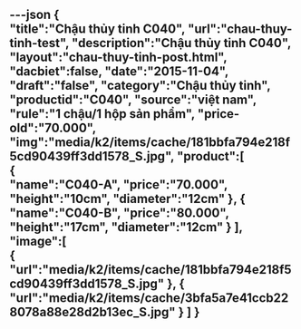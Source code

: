 ---json
{  
   "title":"Chậu thủy tinh C040",
   "url":"chau-thuy-tinh-test",
   "description":"Chậu thủy tinh C040",
   "layout":"chau-thuy-tinh-post.html",
   "dacbiet":false,
   "date":"2015-11-04",
   "draft":"false",
   "category":"Chậu thủy tinh",
   "productid":"C040",
   "source":"việt nam",
   "rule":"1 chậu/1 hộp sản phẩm",
   "price-old":"70.000",
   "img":"media/k2/items/cache/181bbfa794e218f5cd90439ff3dd1578_S.jpg",
   "product":[  
            {  
               "name":"C040-A",
               "price":"70.000",
               "height":"10cm",
               "diameter":"12cm"
            },
            {  
               "name":"C040-B",
               "price":"80.000",
               "height":"17cm",
               "diameter":"12cm"
            }
         ],
   "image":[  
      {  
         "url":"media/k2/items/cache/181bbfa794e218f5cd90439ff3dd1578_S.jpg"
      },
      {  
         "url":"media/k2/items/cache/3bfa5a7e41ccb228078a88e28d2b13ec_S.jpg"
      }
   ]
}
---